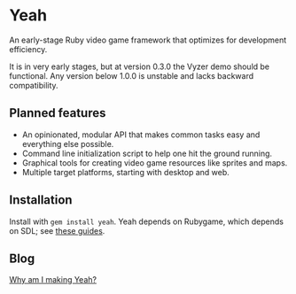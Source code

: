 Yeah
====
An early-stage Ruby video game framework that optimizes for development efficiency.

It is in very early stages, but at version 0.3.0 the Vyzer demo should be functional. Any version below 1.0.0 is unstable and lacks backward compatibility.

Planned features
----------------
* An opinionated, modular API that makes common tasks easy and everything else possible.
* Command line initialization script to help one hit the ground running.
* Graphical tools for creating video game resources like sprites and maps.
* Multiple target platforms, starting with desktop and web.

Installation
------------
Install with `gem install yeah`. Yeah depends on Rubygame, which depends on SDL; see [these guides](https://github.com/rubygame/rubygame/wiki/Install).

Blog
----
[Why am I making Yeah?](http://skofo.github.io/blog/why-am-i-making-yeah)
